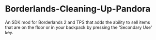 # Borderlands-Cleaning-Up-Pandora
An SDK mod for Borderlands 2 and TPS that adds the ability to sell items that are on the floor or in your backpack by pressing the 'Secondary Use' key.
